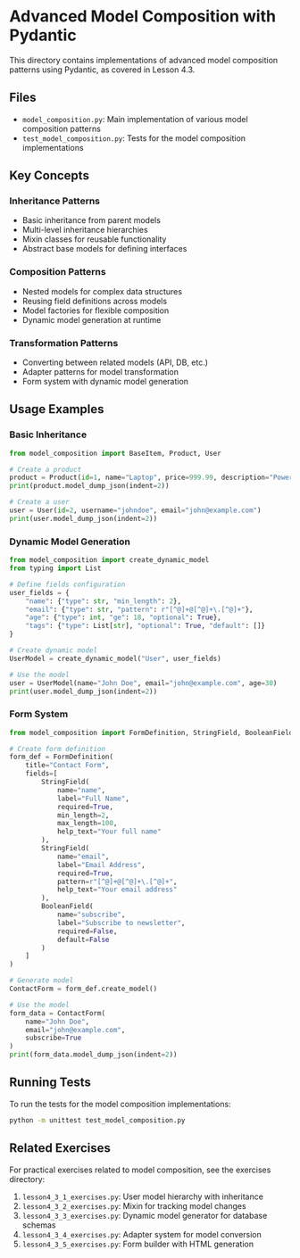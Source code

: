 # Advanced Model Composition with Pydantic

This directory contains implementations of advanced model composition patterns using Pydantic, as covered in Lesson 4.3.

## Files

- `model_composition.py`: Main implementation of various model composition patterns
- `test_model_composition.py`: Tests for the model composition implementations

## Key Concepts

### Inheritance Patterns

- Basic inheritance from parent models
- Multi-level inheritance hierarchies
- Mixin classes for reusable functionality
- Abstract base models for defining interfaces

### Composition Patterns

- Nested models for complex data structures
- Reusing field definitions across models
- Model factories for flexible composition
- Dynamic model generation at runtime

### Transformation Patterns

- Converting between related models (API, DB, etc.)
- Adapter patterns for model transformation
- Form system with dynamic model generation

## Usage Examples

### Basic Inheritance

```python
from model_composition import BaseItem, Product, User

# Create a product
product = Product(id=1, name="Laptop", price=999.99, description="Powerful laptop")
print(product.model_dump_json(indent=2))

# Create a user
user = User(id=2, username="johndoe", email="john@example.com")
print(user.model_dump_json(indent=2))
```

### Dynamic Model Generation

```python
from model_composition import create_dynamic_model
from typing import List

# Define fields configuration
user_fields = {
    "name": {"type": str, "min_length": 2},
    "email": {"type": str, "pattern": r"[^@]+@[^@]+\.[^@]+"},
    "age": {"type": int, "ge": 18, "optional": True},
    "tags": {"type": List[str], "optional": True, "default": []}
}

# Create dynamic model
UserModel = create_dynamic_model("User", user_fields)

# Use the model
user = UserModel(name="John Doe", email="john@example.com", age=30)
print(user.model_dump_json(indent=2))
```

### Form System

```python
from model_composition import FormDefinition, StringField, BooleanField

# Create form definition
form_def = FormDefinition(
    title="Contact Form",
    fields=[
        StringField(
            name="name",
            label="Full Name",
            required=True,
            min_length=2,
            max_length=100,
            help_text="Your full name"
        ),
        StringField(
            name="email",
            label="Email Address",
            required=True,
            pattern=r"[^@]+@[^@]+\.[^@]+",
            help_text="Your email address"
        ),
        BooleanField(
            name="subscribe",
            label="Subscribe to newsletter",
            required=False,
            default=False
        )
    ]
)

# Generate model
ContactForm = form_def.create_model()

# Use the model
form_data = ContactForm(
    name="John Doe",
    email="john@example.com",
    subscribe=True
)
print(form_data.model_dump_json(indent=2))
```

## Running Tests

To run the tests for the model composition implementations:

```bash
python -m unittest test_model_composition.py
```

## Related Exercises

For practical exercises related to model composition, see the exercises directory:

1. `lesson4_3_1_exercises.py`: User model hierarchy with inheritance
2. `lesson4_3_2_exercises.py`: Mixin for tracking model changes
3. `lesson4_3_3_exercises.py`: Dynamic model generator for database schemas
4. `lesson4_3_4_exercises.py`: Adapter system for model conversion
5. `lesson4_3_5_exercises.py`: Form builder with HTML generation
